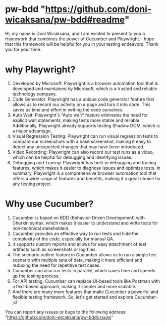 # pw-bdd "https://github.com/doni-wicaksana/pw-bdd#readme"
Hi, my name is Doni Wicaksana, and I am excited to present to you a framework that combines the power of Cucumber and Playwright. I hope that this framework will be helpful for you in your testing endeavors. Thank you for your time.

# why Playwright?
1. Developed by Microsoft: Playwright is a browser automation tool that is developed and maintained by Microsoft, which is a trusted and reliable technology company.
2. Code Generator: Playwright has a unique code generator feature that allows us to record our activity on a page and turn it into code. This saves us time and effort in writing the code ourselves.
3. Auto Wait: Playwright's "Auto wait" feature eliminates the need for explicit wait statements, making tests more stable and reliable. Additionally, Playwright already supports testing Shadow DOM, which is a major advantage.
4. Visual Regression Testing: Playwright can run visual regression tests to compare our screenshots with a base screenshot, making it easy to detect any unexpected changes that may have been introduced.
5. Video Recording: Playwright can also record our test runs as a video, which can be helpful for debugging and identifying issues.
6. Debugging and Tracing: Playwright has built-in debugging and tracing features, which makes it easier to diagnose issues and optimize tests.
In summary, Playwright is a comprehensive browser automation tool that offers a wide range of features and benefits, making it a great choice for any testing project.

# Why use Cucumber?
1. Cucumber is based on BDD (Behavior-Driven Development) with Gherkin syntax, which makes it easier to understand and write tests for non-technical stakeholders.
2. Cucumber provides an effective way to run tests and hide the complexity of the code, especially for manual QA.
3. It supports custom reports and allows for easy attachment of test artifacts such as screenshots or log files.
4. The scenario outline feature in Cucumber allows us to run a single test scenario with multiple sets of data, making it more efficient and reducing the need for repetitive test cases.
5. Cucumber can also run tests in parallel, which saves time and speeds up the testing process.
6. For API testing, Cucumber can replace UI-based tools like Postman with a text-based approach, making it simpler and more scalable.
7. And there are many more features that make Cucumber a powerful and flexible testing framework. So, let's get started and explore Cucumber-js!

You can report any issues or bugs to the following address: "https://github.com/doni-wicaksana/pw-bdd/issues"